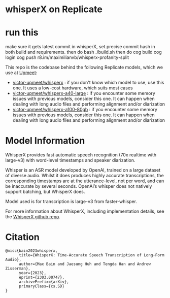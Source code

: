 # whisperX on Replicate

# run this

make sure it gets latest commit in whisperX, set precise commit hash in both build and requirements.
then do bash ./build.sh
then do cog build
cog login
cog push r8.im/maximilianvb/whisperx-profanity-split

This repo is the codebase behind the following Replicate models, which we use at [Upmeet](https://upmeet.ai):

- [victor-upmeet/whisperx](https://replicate.com/victor-upmeet/whisperx) : if you don't know which model to use, use this one. It uses a low-cost hardware, which suits most cases
- [victor-upmeet/whisperx-a40-large](https://replicate.com/victor-upmeet/whisperx-a40-large) : if you encounter some memory issues with previous models, consider this one. It can happen when dealing with long audio files and performing alignment and/or diarization
- [victor-upmeet/whisperx-a100-80gb](https://replicate.com/victor-upmeet/whisperx-a100-80gb) : if you encounter some memory issues with previous models, consider this one. It can happen when dealing with long audio files and performing alignment and/or diarization

# Model Information

WhisperX provides fast automatic speech recognition (70x realtime with large-v3) with word-level timestamps and speaker diarization.

Whisper is an ASR model developed by OpenAI, trained on a large dataset of diverse audio. Whilst it does produces highly accurate transcriptions, the corresponding timestamps are at the utterance-level, not per word, and can be inaccurate by several seconds. OpenAI’s whisper does not natively support batching, but WhisperX does.

Model used is for transcription is large-v3 from faster-whisper.

For more information about WhisperX, including implementation details, see the [WhisperX github repo](https://github.com/m-bain/whisperX).

# Citation

```
@misc{bain2023whisperx,
      title={WhisperX: Time-Accurate Speech Transcription of Long-Form Audio},
      author={Max Bain and Jaesung Huh and Tengda Han and Andrew Zisserman},
      year={2023},
      eprint={2303.00747},
      archivePrefix={arXiv},
      primaryClass={cs.SD}
}
```
